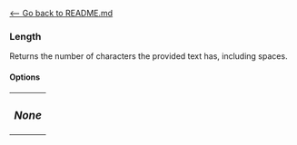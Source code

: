 [\<-- Go back to README.md](/README.md)

### Length

Returns the number of characters the provided text has, including spaces.

#### Options

<table>
  <tr><td align="center">
      <h3><i>None</i></h3>
  </td></tr>
</table>
